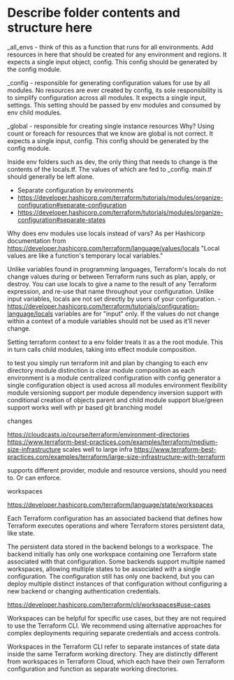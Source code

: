 # Describe folder contents and structure here

_all_envs - think of this as a function that runs for all environments.
Add resources in here that should be created for any environment and regions.
It expects a single input object, config. This config should be generated by the config module.

_config - responsible for generating configuration values for use by all modules.
No resources are ever created by config, its sole responsibility is to simplify configuration across all modules.
It expects a single input, settings. This setting should be passed by env modules and consumed by env child modules.

_global - responsible for creating single instance resources
    Why? Using count or foreach for resources that we know are global is not correct.
It expects a single input, config. This config should be generated by the config module.

Inside env folders such as dev, the only thing that needs to change is the contents of the locals.tf. The values of which are fed to _config.
main.tf should generally be left alone.

- Separate configuration by environments
- https://developer.hashicorp.com/terraform/tutorials/modules/organize-configuration#separate-configuration
- https://developer.hashicorp.com/terraform/tutorials/modules/organize-configuration#separate-states

Why does env modules use locals instead of vars?
As per Hashicorp documentation from https://developer.hashicorp.com/terraform/language/values/locals
"Local values are like a function's temporary local variables." 

Unlike variables found in programming languages, Terraform's locals do not change values during or between Terraform runs such as plan, apply, or destroy. You can use locals to give a name to the result of any Terraform expression, and re-use that name throughout your configuration. Unlike input variables, locals are not set directly by users of your configuration. - https://developer.hashicorp.com/terraform/tutorials/configuration-language/locals 
variables are for "input" only. If the values do not change within a context of a module variables should not be used as it'll never change.

Setting terraform context to a env folder treats it as a the root module. This in turn calls child modules, taking into effect module composition.

to test you simply run terraform init and plan by changing to each env directory
module distinction is clear
module composition as each environment is a module
centralized configuration with config generator
a single configuration object is used across all modules
environment flexibility
module versioning support per module
dependency inversion support with conditional creation of objects
parent and child module support
blue/green support
works well with pr based git branching model

changes

https://cloudcasts.io/course/terraform/environment-directories
https://www.terraform-best-practices.com/examples/terraform/medium-size-infrastructure
scales well to large infra https://www.terraform-best-practices.com/examples/terraform/large-size-infrastructure-with-terraform

supports different provider, module and resource versions, should you need to. Or can enforce.


workspaces

https://developer.hashicorp.com/terraform/language/state/workspaces

Each Terraform configuration has an associated backend that defines how Terraform executes operations and where Terraform stores persistent data, like state.

The persistent data stored in the backend belongs to a workspace. The backend initially has only one workspace containing one Terraform state associated with that configuration. Some backends support multiple named workspaces, allowing multiple states to be associated with a single configuration. The configuration still has only one backend, but you can deploy multiple distinct instances of that configuration without configuring a new backend or changing authentication credentials.


https://developer.hashicorp.com/terraform/cli/workspaces#use-cases

Workspaces can be helpful for specific use cases, but they are not required to use the Terraform CLI. We recommend using alternative approaches for complex deployments requiring separate credentials and access controls.

Workspaces in the Terraform CLI refer to separate instances of state data inside the same Terraform working directory. They are distinctly different from workspaces in Terraform Cloud, which each have their own Terraform configuration and function as separate working directories.